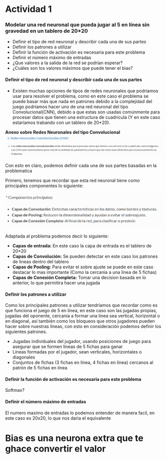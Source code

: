 # Actividad 1 

### Modelar una red neuronal que pueda jugar al 5 en línea sin gravedad en un tablero de 20*20
- Definir el tipo de red neuronal y describir cada una de sus partes 
- Definir los patrones a utilizar 
- Definir la función de activación es necesaria para este problema 
- Definir el número máximo de entradas
- ¿Que valores a la salida de la red se podrían esperar?
- ¿Cuáles son los valores máximos que puede tener el bias?

#### Definir el tipo de red neuronal y describir cada una de sus partes
- Existen muchas opciones de tipos de redes neuronales que podríamos usar para resolver el problema, como en este caso el problema se puede basar más que nada en patrones debido a la complejidad del juego podríamos hacer uno de una red neuronal del tipo Convolucional(CNN), debido a que estas son usadas comúnmente para procesar datos que tienen una estructura de cuadrícula (Y en este caso estaríamos trabando con un tablero de 20*20).

**Anexo sobre Redes Neuronales del tipo Convolucional**
![alt text](image.png)

Con esto en claro, podemos definir cada una de sus partes basadas en la problematica
 
Primero, tenemos que recordar que esta red neuronal tiene como principales componentes lo siguiente:

![alt text](image-1.png)

Adaptada al problema podemos decir lo siguiente:
- **Capas de entrada:** En este caso la capa de entrada es el tablero de 20*20
- **Capas de Convolución:** Se pueden detectar en este caso los patrones de lineas dentro del tablero
- **Capas de Pooling:**  Para evitar el sobre ajuste se puede en este caso destacar lo mas importante (Como la cercania a una linea de 5 fichas)
- **Capas de Conexión Completa:** Tomar una decision basada en lo anterior, lo que permitira hacer una jugada
  
#### Definir los patrones a utilizar 

Como los principales patrones a utilizar tendríamos que recordar como es que funciona el juego de 5 en línea, en este caso son las jugadas propias, jugadas del oponente, cercanía a formar una línea sea vertical, horizontal o en diagonal, así también como los bloqueos que otros jugadores pueden hacer sobre nuestras líneas, con esto en consideración podemos definir los siguientes patrones.

- Jugadas individuales del jugador, usando posiciones de juego para asegurar que se formen líneas de 5 fichas para ganar 
- Líneas formadas por el jugador, sean verticales, horizontales o diagonales 
- Conjuntos de fichas (3 fichas en línea, 4 fichas en línea) cercanos al patrón de 5 fichas en línea 

#### Definir la función de activación es necesaria para este problema 

 Softmax?

#### Definir el número máximo de entradas

El numero maximo de entradas lo podemos entender de manera facil, en este caso es 20x20, lo que nos daria el equivalente 


# Bias es una neurona extra que te ghace convertir el valor 